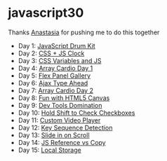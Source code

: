 # javascript30

Thanks [Anastasia](https://github.com/AnastasiaVays) for pushing me to do this together 

* Day 1: [JavaScript Drum Kit](https://www.buihdk.com/javascript30/javascript-drum-kit/index.html)
* Day 2: [CSS + JS Clock](https://www.buihdk.com/javascript30/js-and-css-clock/index.html)
* Day 3: [CSS Variables and JS](https://www.buihdk.com/javascript30/css-variables-and-js/index.html)
* Day 4: [Array Cardio Day 1](https://www.buihdk.com/javascript30/array-cardio-day-1/index.html)
* Day 5: [Flex Panel Gallery](https://www.buihdk.com/javascript30/flex-panel-gallery/index.html)
* Day 6: [Ajax Type Ahead](https://www.buihdk.com/javascript30/ajax-type-ahead/index.html)
* Day 7: [Array Cardio Day 2](https://www.buihdk.com/javascript30/array-cardio-day-2/index.html)
* Day 8: [Fun with HTML5 Canvas](https://www.buihdk.com/javascript30/fun-with-html5-canvas/index.html)
* Day 9: [Dev Tools Domination](https://www.buihdk.com/javascript30/dev-tools-domination/index.html)
* Day 10: [Hold Shift to Check Checkboxes](https://www.buihdk.com/javascript30/hold-shift-to-check-checkboxes/index.html)
* Day 11: [Custom Video Player](https://www.buihdk.com/javascript30/custom-video-player/index.html)
* Day 12: [Key Sequence Detection](https://www.buihdk.com/javascript30/key-sequence-detection/index.html)
* Day 13: [Slide in on Scroll](https://www.buihdk.com/javascript30/slide-in-on-scroll/index.html)
* Day 14: [JS Reference vs Copy](https://www.buihdk.com/javascript30/js-reference-vs-copy/index.html)
* Day 15: [Local Storage](https://www.buihdk.com/javascript30/local-storage/index.html)